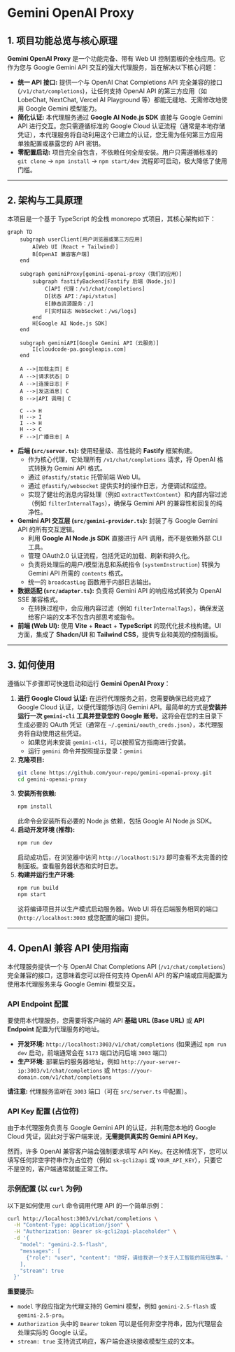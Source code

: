 # Gemini OpenAI Proxy

## 1. 项目功能总览与核心原理

**Gemini OpenAI Proxy** 是一个功能完备、带有 Web UI 控制面板的全栈应用。它作为您与 Google Gemini API 交互的强大代理服务，旨在解决以下核心问题：

-   **统一 API 接口:** 提供一个与 OpenAI Chat Completions API 完全兼容的接口 (`/v1/chat/completions`)，让任何支持 OpenAI API 的第三方应用（如 LobeChat, NextChat, Vercel AI Playground 等）都能无缝地、无需修改地使用 Google Gemini 模型能力。
-   **简化认证:** 本代理服务通过 **Google AI Node.js SDK** 直接与 Google Gemini API 进行交互。您只需遵循标准的 Google Cloud 认证流程（通常是本地存储凭证），本代理服务将自动利用这个已建立的认证，您无需为任何第三方应用单独配置或暴露您的 API 密钥。
-   **零配置启动:** 项目完全自包含，不依赖任何全局安装。用户只需遵循标准的 `git clone` -> `npm install` -> `npm start/dev` 流程即可启动，极大降低了使用门槛。

---

## 2. 架构与工具原理

本项目是一个基于 TypeScript 的全栈 monorepo 式项目，其核心架构如下：

```mermaid
graph TD
    subgraph userClient[用户浏览器或第三方应用]
        A[Web UI（React + Tailwind）]
        B[OpenAI 兼容客户端]
    end

    subgraph geminiProxy[gemini-openai-proxy（我们的应用）]
        subgraph fastifyBackend[Fastify 后端（Node.js）]
            C[API 代理：/v1/chat/completions]
            D[状态 API：/api/status]
            E[静态资源服务：/]
            F[实时日志 WebSocket：/ws/logs]
        end
        H[Google AI Node.js SDK]
    end

    subgraph geminiAPI[Google Gemini API（云服务）]
        I[cloudcode-pa.googleapis.com]
    end

    A -->|加载主页| E
    A -->|请求状态| D
    A -->|连接日志| F
    A -->|发送消息| C
    B -->|API 调用| C

    C --> H
    H --> I
    I --> H
    H --> C
    F -->|广播日志| A
```

-   **后端 (`src/server.ts`):** 使用轻量级、高性能的 **Fastify** 框架构建。
    *   作为核心代理，它处理所有 `/v1/chat/completions` 请求，将 OpenAI 格式转换为 Gemini API 格式。
    *   通过 `@fastify/static` 托管前端 Web UI。
    *   通过 `@fastify/websocket` 提供实时的操作日志，方便调试和监控。
    *   实现了健壮的消息内容处理（例如 `extractTextContent`）和内部内容过滤（例如 `filterInternalTags`），确保与 Gemini API 的兼容性和回复的纯净性。
-   **Gemini API 交互层 (`src/gemini-provider.ts`):** 封装了与 Google Gemini API 的所有交互逻辑。
    *   利用 **Google AI Node.js SDK** 直接进行 API 调用，而不是依赖外部 CLI 工具。
    *   管理 OAuth2.0 认证流程，包括凭证的加载、刷新和持久化。
    *   负责将处理后的用户/模型消息和系统指令 (`systemInstruction`) 转换为 Gemini API 所需的 `contents` 格式。
    *   统一的 `broadcastLog` 函数用于内部日志输出。
-   **数据适配 (`src/adapter.ts`):** 负责将 Gemini API 的响应格式转换为 OpenAI SSE 兼容格式。
    *   在转换过程中，会应用内容过滤（例如 `filterInternalTags`），确保发送给客户端的文本不包含内部思考或指令。
-   **前端 (Web UI):** 使用 **Vite** + **React** + **TypeScript** 的现代化技术栈构建。UI 方面，集成了 **Shadcn/UI** 和 **Tailwind CSS**，提供专业和美观的控制面板。

---

## 3. 如何使用

遵循以下步骤即可快速启动和运行 **Gemini OpenAI Proxy**：

1.  **进行 Google Cloud 认证:**
    在运行代理服务之前，您需要确保已经完成了 Google Cloud 认证，以便代理能够访问 Gemini API。最简单的方式是**安装并运行一次 `gemini-cli` 工具并登录您的 Google 账号**。这将会在您的主目录下生成必要的 OAuth 凭证（通常在 `~/.gemini/oauth_creds.json`），本代理服务将自动使用这些凭证。
    *   如果您尚未安装 `gemini-cli`，可以按照官方指南进行安装。
    *   运行 `gemini` 命令并按照提示登录：`gemini`
2.  **克隆项目:**
    ```bash
    git clone https://github.com/your-repo/gemini-openai-proxy.git
    cd gemini-openai-proxy
    ```
3.  **安装所有依赖:**
    ```bash
    npm install
    ```
    此命令会安装所有必要的 Node.js 依赖，包括 Google AI Node.js SDK。
4.  **启动开发环境 (推荐):**
    ```bash
    npm run dev
    ```
    启动成功后，在浏览器中访问 `http://localhost:5173` 即可查看不太完善的控制面板。查看服务器状态和实时日志。
5.  **构建并运行生产环境:**
    ```bash
    npm run build
    npm start
    ```
    这将编译项目并以生产模式启动服务器。Web UI 将在后端服务相同的端口 (`http://localhost:3003` 或您配置的端口) 提供。

---

## 4. OpenAI 兼容 API 使用指南

本代理服务提供一个与 OpenAI Chat Completions API (`/v1/chat/completions`) 完全兼容的接口，这意味着您可以将任何支持 OpenAI API 的客户端或应用配置为使用本代理服务来与 Google Gemini 模型交互。

### API Endpoint 配置

要使用本代理服务，您需要将客户端的 API **基础 URL (Base URL)** 或 **API Endpoint** 配置为代理服务的地址。

*   **开发环境:** `http://localhost:3003/v1/chat/completions` (如果通过 `npm run dev` 启动，前端通常会在 `5173` 端口访问后端 `3003` 端口)
*   **生产环境:** 部署后的服务器地址，例如 `http://your-server-ip:3003/v1/chat/completions` 或 `https://your-domain.com/v1/chat/completions`

**请注意:** 代理服务监听在 `3003` 端口（可在 `src/server.ts` 中配置）。

### API Key 配置 (占位符)

由于本代理服务负责与 Google Gemini API 的认证，并利用您本地的 Google Cloud 凭证，因此对于客户端来说，**无需提供真实的 Gemini API Key**。

然而，许多 OpenAI 兼容客户端会强制要求填写 API Key。在这种情况下，您可以填写任何非空字符串作为占位符（例如 `sk-gcli2api` 或 `YOUR_API_KEY`），只要它不是空的，客户端通常就能正常工作。

### 示例配置 (以 `curl` 为例)

以下是如何使用 `curl` 命令调用代理 API 的一个简单示例：

```bash
curl http://localhost:3003/v1/chat/completions \
  -H "Content-Type: application/json" \
  -H "Authorization: Bearer sk-gcli2api-placeholder" \
  -d '{
    "model": "gemini-2.5-flash",
    "messages": [
      {"role": "user", "content": "你好，请给我讲一个关于人工智能的简短故事。"}
    ],
    "stream": true
  }'
```

**重要提示:**
*   `model` 字段应指定为代理支持的 Gemini 模型，例如 `gemini-2.5-flash` 或 `gemini-2.5-pro`。
*   `Authorization` 头中的 `Bearer` token 可以是任何非空字符串，因为代理层会处理实际的 Google 认证。
*   `stream: true` 支持流式响应，客户端会逐块接收模型生成的文本。
